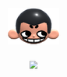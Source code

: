 <div align="center">
  <img height="75px" src="khicon.png" alt="logo">
</div>
<br>
<p align="center">
 <img src="https://skillicons.dev/icons?i=ruby,rails,javascript,nodejs,postgresql"/>
</p>

<!----
```ruby
  puts "Kauê Henrick"
```
----!>

